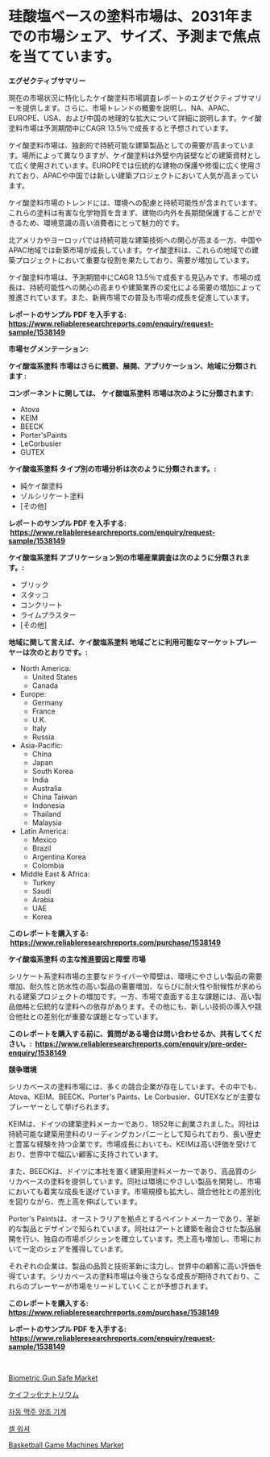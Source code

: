 <p><h1>珪酸塩ベースの塗料市場は、2031年までの市場シェア、サイズ、予測まで焦点を当てています。</h1></p><p><strong>エグゼクティブサマリー</strong></p>
<p><p>現在の市場状況に特化したケイ酸塗料市場調査レポートのエグゼクティブサマリーを提供します。さらに、市場トレンドの概要を説明し、NA、APAC、EUROPE、USA、および中国の地理的な拡大について詳細に説明します。ケイ酸塗料市場は予測期間中にCAGR 13.5％で成長すると予想されています。</p><p>ケイ酸塗料市場は、独創的で持続可能な建築製品としての需要が高まっています。場所によって異なりますが、ケイ酸塗料は外壁や内装壁などの建築資材として広く使用されています。EUROPEでは伝統的な建物の保護や修復に広く使用されており、APACや中国では新しい建築プロジェクトにおいて人気が高まっています。</p><p>ケイ酸塗料市場のトレンドには、環境への配慮と持続可能性が含まれています。これらの塗料は有害な化学物質を含まず、建物の内外を長期間保護することができるため、環境意識の高い消費者にとって魅力的です。</p><p>北アメリカやヨーロッパでは持続可能な建築技術への関心が高まる一方、中国やAPAC地域では新築市場が成長しています。ケイ酸塗料は、これらの地域での建築プロジェクトにおいて重要な役割を果たしており、需要が増加しています。</p><p>ケイ酸塗料市場は、予測期間中にCAGR 13.5％で成長する見込みです。市場の成長は、持続可能性への関心の高まりや建築業界の変化による需要の増加によって推進されています。また、新興市場での普及も市場の成長を促進しています。</p></p>
<p><strong>レポートのサンプル PDF を入手する: <a href="https://www.reliableresearchreports.com/enquiry/request-sample/1538149">https://www.reliableresearchreports.com/enquiry/request-sample/1538149</a></strong></p>
<p><strong>市場セグメンテーション:</strong></p>
<p><strong> ケイ酸塩系塗料 市場はさらに概要、展開、アプリケーション、地域に分類されます :</strong></p>
<p><strong>コンポーネントに関しては、 ケイ酸塩系塗料 市場は次のように分類されます: &nbsp;</strong></p>
<p><ul><li>Atova</li><li>KEIM</li><li>BEECK</li><li>Porter'sPaints</li><li>LeCorbusier</li><li>GUTEX</li></ul></p>
<p><strong> ケイ酸塩系塗料 タイプ別の市場分析は次のように分類されます。:</strong></p>
<p><ul><li>純ケイ酸塗料</li><li>ゾルシリケート塗料</li><li>[その他]</li></ul></p>
<p><strong>レポートのサンプル PDF を入手する: &nbsp;<a href="https://www.reliableresearchreports.com/enquiry/request-sample/1538149">https://www.reliableresearchreports.com/enquiry/request-sample/1538149</a></strong></p>
<p><strong> ケイ酸塩系塗料 アプリケーション別の市場産業調査は次のように分類されます。:</strong></p>
<p><ul><li>ブリック</li><li>スタッコ</li><li>コンクリート</li><li>ライムプラスター</li><li>[その他]</li></ul></p>
<p><strong>地域に関して言えば、ケイ酸塩系塗料 地域ごとに利用可能なマーケットプレーヤーは次のとおりです。:</strong></p>
<p><ul>
    <li>
        North America:
        <ul>
            <li>United States</li>
            <li>Canada</li>
        </ul>
    </li>
    <li>
        Europe:
        <ul>
            <li>Germany</li>
            <li>France</li>
            <li>U.K.</li>
            <li>Italy</li>
            <li>Russia</li>
        </ul>
    </li>
    <li>
        Asia-Pacific:
        <ul>
            <li>China</li>
            <li>Japan</li>
            <li>South Korea</li>
            <li>India</li>
            <li>Australia</li>
            <li>China Taiwan</li>
            <li>Indonesia</li>
            <li>Thailand</li>
            <li>Malaysia</li>
        </ul>
    </li>
    <li>
        Latin America:
        <ul>
            <li>Mexico</li>
            <li>Brazil</li>
            <li>Argentina Korea</li>
            <li>Colombia</li>
        </ul>
    </li>
    <li>
        Middle East & Africa:
        <ul>
            <li>Turkey</li>
            <li>Saudi</li>
            <li>Arabia</li>
            <li>UAE</li>
            <li>Korea</li>
        </ul>
    </li>
    </ul></p>
<p><strong>このレポートを購入する: &nbsp;<a href="https://www.reliableresearchreports.com/purchase/1538149">https://www.reliableresearchreports.com/purchase/1538149</a></strong></p>
<p><strong>ケイ酸塩系塗料 の主な推進要因と障壁 市場</strong></p>
<p><p>シリケート系塗料市場の主要なドライバーや障壁は、環境にやさしい製品の需要増加、耐久性と防水性の高い製品の需要増加、ならびに耐火性や耐候性が求められる建築プロジェクトの増加です。一方、市場で直面する主な課題には、高い製品価格と伝統的な塗料への依存があります。その他にも、新しい技術の導入や競合他社との差別化が重要な課題となっています。</p></p>
<p><strong>このレポートを購入する前に、質問がある場合は問い合わせるか、共有してください。:&nbsp; <a href="https://www.reliableresearchreports.com/enquiry/pre-order-enquiry/1538149">https://www.reliableresearchreports.com/enquiry/pre-order-enquiry/1538149</a></strong></p>
<p><strong>競争環境</strong></p>
<p><p>シリカベースの塗料市場には、多くの競合企業が存在しています。その中でも、Atova、KEIM、BEECK、Porter's Paints、Le Corbusier、GUTEXなどが主要なプレーヤーとして挙げられます。</p><p>KEIMは、ドイツの建築塗料メーカーであり、1852年に創業されました。同社は持続可能な建築用塗料のリーディングカンパニーとして知られており、長い歴史と豊富な経験を持つ企業です。市場成長においても、KEIMは高い評価を受けており、世界中で幅広い顧客に支持されています。</p><p>また、BEECKは、ドイツに本社を置く建築用塗料メーカーであり、高品質のシリカベースの塗料を提供しています。同社は環境にやさしい製品を開発し、市場においても着実な成長を遂げています。市場規模も拡大し、競合他社との差別化を図りながら、売上高を伸ばしています。</p><p>Porter's Paintsは、オーストラリアを拠点とするペイントメーカーであり、革新的な製品とデザインで知られています。同社はアートと建築を融合させた製品展開を行い、独自の市場ポジションを確立しています。売上高も増加し、市場において一定のシェアを獲得しています。</p><p>それぞれの企業は、製品の品質と技術革新に注力し、世界中の顧客に高い評価を得ています。シリカベースの塗料市場は今後さらなる成長が期待されており、これらのプレーヤーが市場をリードしていくことが予想されます。</p></p>
<p><strong>このレポートを購入する: &nbsp; <a href="https://www.reliableresearchreports.com/purchase/1538149">https://www.reliableresearchreports.com/purchase/1538149</a></strong></p>
<p><strong>レポートのサンプル PDF を入手する: &nbsp;<a href="https://www.reliableresearchreports.com/enquiry/request-sample/1538149">https://www.reliableresearchreports.com/enquiry/request-sample/1538149</a></strong><strong></strong></p>
<p>&nbsp;</p>
<p><p><a href="https://github.com/NorbertYates/Market-Research-Report-List-4/blob/main/biometric-gun-safe-market.md">Biometric Gun Safe Market</a></p><p><a href="https://github.com/bevdtkn4419963/Market-Research-Report-List-1/blob/main/12559263843.md">ケイフッ化ナトリウム</a></p><p><a href="https://github.com/jntpkh496620/Market-Research-Report-List-1/blob/main/20472433445.md">자동 맥주 양조 기계</a></p><p><a href="https://github.com/vsoq0zknh59/Market-Research-Report-List-1/blob/main/69638983446.md">셀 워셔</a></p><p><a href="https://issuu.com/reportprime-2/docs/basketball-game-machines-market-size-2030.pptx">Basketball Game Machines Market</a></p></p>
